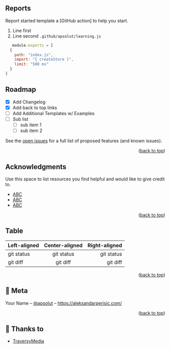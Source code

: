 <!-- Hello -->
<!-- Reports -->
## Reports

Report started template a [GitHub action] to help you start.

1. Line first
2. Line second `.github/apsolut/learning.js`

```js
   module.exports = [
  {
    path: "index.js",
    import: "{ createStore }",
    limit: "500 ms"
  }
]
   ```


<!-- ROADMAP -->
## Roadmap

- [x] Add Changelog
- [x] Add back to top links
- [ ] Add Additional Templates w/ Examples
- [ ] Sub list
  - [ ] sub item 1
  - [ ] sub item 2

See the [open issues](LINK) for a full list of proposed features (and known issues).

<p align="right">(<a href="#readme-top">back to top</a>)</p>


<!-- ACKNOWLEDGMENTS -->
## Acknowledgments

Use this space to list resources you find helpful and would like to give credit to.

* [ABC](LINK)
* [ABC](LINK)
* [ABC](LINK)

<p align="right">(<a href="#readme-top">back to top</a>)</p>


<!-- TABLE -->
## Table
| Left-aligned | Center-aligned | Right-aligned |
| :----------- | :------------: | ------------: |
| git status   |   git status   |    git status |
| git diff     |    git diff    |      git diff |

<p align="right">(<a href="#readme-top">back to top</a>)</p>


## 🚀 Meta

Your Name – [@apsolut](https://twitter.com/apsolut) – https://aleksandarperisic.com/



<p align="right">(<a href="#readme-top">back to top</a>)</p>



## 🎁 Thanks to

- [TraversyMedia](https://www.traversymedia.com/)
